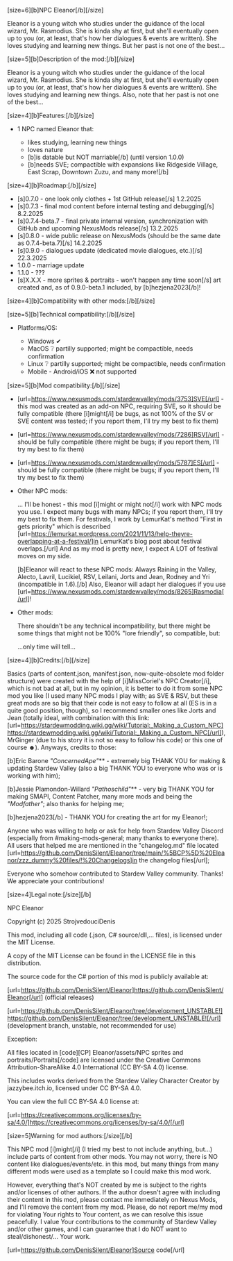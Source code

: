 [size=6][b]NPC Eleanor[/b][/size]

Eleanor is a young witch who studies under the guidance of the local
wizard, Mr. Rasmodius. She is kinda shy at first, but she'll eventually
open up to you (or, at least, that's how her dialogues & events are
written). She loves studying and learning new things. But her past is
not one of the best...



[size=5][b]Description of the mod:[/b][/size]

Eleanor is a young witch who studies under the guidance of the local wizard, Mr. Rasmodius. She is kinda shy at first, but she'll eventually open up to you (or, at least, that's how her dialogues & events are written). She loves studying and learning new things. Also, note that her past is not one of the best...

[size=4][b]Features:[/b][/size]

* 1 NPC named Eleanor that:

  * likes studying, learning new things
  * loves nature
  * [b]is datable but NOT marriable[/b] (until version 1.0.0)
  * [b]needs SVE; compactible with expansions like Ridgeside Village, East Scrap, Downtown Zuzu, and many more![/b]

[size=4][b]Roadmap:[/b][/size]

* [s]0.7.0 - one look only clothes + 1st GitHub release[/s] 1.2.2025
* [s]0.7.3 - final mod content before internal testing and debugging[/s] 8.2.2025
* [s]0.7.4-beta.7 - final private internal version, synchronization with GitHub and upcoming NexusMods release[/s] 13.2.2025
* [s]0.8.0 - wide public release on NexusMods (should be the same date as 0.7.4-beta.7)[/s] 14.2.2025
* [s]0.9.0 - dialogues update (dedicated movie dialogues, etc.)[/s] 22.3.2025
* 1.0.0 - marriage update
* 1.1.0 - ???
* [s]X.X.X - more sprites & portraits - won't happen any time soon[/s] art created and, as of 0.9.0-beta.1 included, by [b]hezjena2023[/b]!

[size=4][b]Compatibility with other mods:[/b][/size]

[size=5][b]Technical compatibility:[/b][/size]

* Platforms/OS:

  * Windows ✔
  * MacOS ❔ partilly supported; might be compactible, needs confirmation
  * Linux ❔ partilly supported; might be compactible, needs confirmation
  * Mobile - Android/iOS ❌ not supported

[size=5][b]Mod compatibility:[/b][/size]

* [url=https://www.nexusmods.com/stardewvalley/mods/3753]SVE[/url] - this mod was created as an add-on NPC, requiring SVE, so it should be fully compatible (there [i]might[/i] be bugs, as not 100% of the SV or SVE content was tested; if you report them, I'll try my best to fix them)
* [url=https://www.nexusmods.com/stardewvalley/mods/7286]RSV[/url] - should be fully compatible (there might be bugs; if you report them, I'll try my best to fix them)
* [url=https://www.nexusmods.com/stardewvalley/mods/5787]ES[/url] - should be fully compatible (there might be bugs; if you report them, I'll try my best to fix them)
* Other NPC mods:

  ... I'll be honest - this mod [i]might or might not[/i] work with NPC mods you use. I expect many bugs with many NPCs; if you report them, I'll try my best to fix them. For festivals, I work by LemurKat's method "First in gets priority" which is described [url=https://lemurkat.wordpress.com/2021/11/13/help-theyre-overlapping-at-a-festival/]in LemurKat's blog post about festival overlaps.[/url] And as my mod is pretty new, I expect A LOT of festival moves on my side.

  [b]Eleanor will react to these NPC mods: Always Raining in the Valley, Alecto, Lavril, Lucikiel, RSV, Leilani, Jorts and Jean, Rodney and Yri (incompatible in 1.6).[/b] Also, Eleanor will adapt her dialogues if you use [url=https://www.nexusmods.com/stardewvalley/mods/8265]Rasmodia[/url]!
* Other mods:

  There shouldn't be any technical incompatibility, but there might be some things that might not be 100% "lore friendly", so compatible, but:

  ...only time will tell...

[size=4][b]Credits:[/b][/size]

Basics (parts of content.json, manifest.json, now-quite-obsolete mod folder structure) were created with the help of [i]MissCoriel's NPC Creator[/i], which is not bad at all, but in my opinion, it is better to do it from some NPC mod you like (I used many NPC mods I play with; as SVE & RSV, but these great mods are so big that their code is not easy to follow at all (ES is in a quite good position, though), so I recommend smaller ones like Jorts and Jean (totally ideal, with combination with this link: [url=https://stardewmodding.wiki.gg/wiki/Tutorial:_Making_a_Custom_NPC]https://stardewmodding.wiki.gg/wiki/Tutorial:_Making_a_Custom_NPC[/url]), MrGinger (due to his story it is not so easy to follow his code) or this one of course ☻). Anyways, credits to those:

[b]Eric Barone *"ConcernedApe"*** - extremely big THANK YOU for making & updating Stardew Valley (also a big THANK YOU to everyone who was or is working with him);

[b]Jessie Plamondon-Willard *"Pathoschild"*** - very big THANK YOU for making SMAPI, Content Patcher,  many more mods and being the *"Modfather"*; also thanks for helping me;

[b]hezjena2023[/b] - THANK YOU for creating the art for my Eleanor!;

Anyone who was willing to help or ask for help from Stardew Valley Discord (especially from #making-mods-general; many thanks to everyone there). All users that helped me are mentioned in the "changelog.md" file located [url=https://github.com/DenisSilent/Eleanor/tree/main/%5BCP%5D%20Eleanor/zzz_dummy%20files/!%20Changelogs]in the changelog files[/url];

Everyone who somehow contributed to Stardew Valley community. Thanks! We appreciate your contributions!

[size=4]Legal note:[/size][/b]

NPC Eleanor

Copyright (c) 2025 StrojvedouciDenis

This mod, including all code (.json, C# source/dll,... files), is licensed under the MIT License.

A copy of the MIT License can be found in the LICENSE file in this distribution.

The source code for the C# portion of this mod is publicly available at:

[url=https://github.com/DenisSilent/Eleanor]https://github.com/DenisSilent/Eleanor[/url] (official releases)

[url=https://github.com/DenisSilent/Eleanor/tree/development_UNSTABLE!]https://github.com/DenisSilent/Eleanor/tree/development_UNSTABLE![/url] (development branch, unstable, not recommended for use)

Exception:

All files located in [code][CP] Eleanor/assets/NPC sprites and portraits/Portraits[/code] are licensed under the Creative Commons Attribution-ShareAlike 4.0 International (CC BY-SA 4.0) license.

This includes works derived from the Stardew Valley Character Creator by jazzybee.itch.io, licensed under CC BY-SA 4.0.

You can view the full CC BY-SA 4.0 license at:

[url=https://creativecommons.org/licenses/by-sa/4.0/]https://creativecommons.org/licenses/by-sa/4.0/[/url]

[size=5]Warning for mod authors:[/size][/b]

This NPC mod [i]might[/i] (I tried my best to not include anything, but...) include parts of content from other mods. You may not worry, there is NO content like dialogues/events/etc. in this mod, but many things from many different mods were used as a template so I could make this mod work.

However, everything that's NOT created by me is subject to the rights and/or licenses of other authors. If the author doesn't agree with including their content in this mod, please contact me immediately on Nexus Mods, and I'll remove the content from my mod. Please, do not report me/my mod for violating Your rights to Your content, as we can resolve this issue peacefully. I value Your contributions to the community of Stardew Valley and/or other games, and I can guarantee that I do NOT want to steal/dishonest/... Your work.

[url=https://github.com/DenisSilent/Eleanor]Source code[/url]
